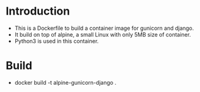 # Introduction
  * This is a Dockerfile to build a container image for gunicorn and django. 
  * It build on top of alpine, a small Linux with only 5MB size of container.
  * Python3 is used in this container.

# Build
  * docker build -t alpine-gunicorn-django .
